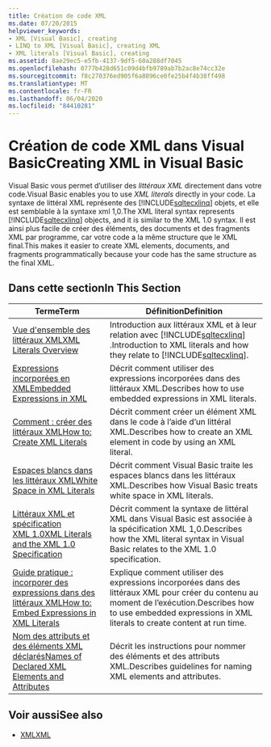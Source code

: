 ```yaml
---
title: Création de code XML
ms.date: 07/20/2015
helpviewer_keywords:
- XML [Visual Basic], creating
- LINQ to XML [Visual Basic], creating XML
- XML literals [Visual Basic], creating
ms.assetid: 8ae29ec5-e5fb-4137-9df5-60a288df7045
ms.openlocfilehash: 0777b428d651c09d4bfb9789ab7b2ac8e74cc32e
ms.sourcegitcommit: f8c270376ed905f6a8896ce0fe25b4f4b38ff498
ms.translationtype: MT
ms.contentlocale: fr-FR
ms.lasthandoff: 06/04/2020
ms.locfileid: "84410281"
---
```

# <a name="creating-xml-in-visual-basic"></a><span data-ttu-id="8b7a8-102">Création de code XML dans Visual Basic</span><span class="sxs-lookup"><span data-stu-id="8b7a8-102">Creating XML in Visual Basic</span></span>
<span data-ttu-id="8b7a8-103">Visual Basic vous permet d’utiliser des *littéraux XML* directement dans votre code.</span><span class="sxs-lookup"><span data-stu-id="8b7a8-103">Visual Basic enables you to use *XML literals* directly in your code.</span></span> <span data-ttu-id="8b7a8-104">La syntaxe de littéral XML représente des [!INCLUDE[sqltecxlinq](~/includes/sqltecxlinq-md.md)] objets, et elle est semblable à la syntaxe xml 1,0.</span><span class="sxs-lookup"><span data-stu-id="8b7a8-104">The XML literal syntax represents [!INCLUDE[sqltecxlinq](~/includes/sqltecxlinq-md.md)] objects, and it is similar to the XML 1.0 syntax.</span></span> <span data-ttu-id="8b7a8-105">Il est ainsi plus facile de créer des éléments, des documents et des fragments XML par programme, car votre code a la même structure que le XML final.</span><span class="sxs-lookup"><span data-stu-id="8b7a8-105">This makes it easier to create XML elements, documents, and fragments programmatically because your code has the same structure as the final XML.</span></span>  
  
## <a name="in-this-section"></a><span data-ttu-id="8b7a8-106">Dans cette section</span><span class="sxs-lookup"><span data-stu-id="8b7a8-106">In This Section</span></span>  
  
|<span data-ttu-id="8b7a8-107">Terme</span><span class="sxs-lookup"><span data-stu-id="8b7a8-107">Term</span></span>|<span data-ttu-id="8b7a8-108">Définition</span><span class="sxs-lookup"><span data-stu-id="8b7a8-108">Definition</span></span>|  
|---|---|  
|[<span data-ttu-id="8b7a8-109">Vue d'ensemble des littéraux XML</span><span class="sxs-lookup"><span data-stu-id="8b7a8-109">XML Literals Overview</span></span>](xml-literals-overview.md)|<span data-ttu-id="8b7a8-110">Introduction aux littéraux XML et à leur relation avec [!INCLUDE[sqltecxlinq](~/includes/sqltecxlinq-md.md)] .</span><span class="sxs-lookup"><span data-stu-id="8b7a8-110">Introduction to XML literals and how they relate to [!INCLUDE[sqltecxlinq](~/includes/sqltecxlinq-md.md)].</span></span>|  
|[<span data-ttu-id="8b7a8-111">Expressions incorporées en XML</span><span class="sxs-lookup"><span data-stu-id="8b7a8-111">Embedded Expressions in XML</span></span>](embedded-expressions-in-xml.md)|<span data-ttu-id="8b7a8-112">Décrit comment utiliser des expressions incorporées dans des littéraux XML.</span><span class="sxs-lookup"><span data-stu-id="8b7a8-112">Describes how to use embedded expressions in XML literals.</span></span>|  
|[<span data-ttu-id="8b7a8-113">Comment : créer des littéraux XML</span><span class="sxs-lookup"><span data-stu-id="8b7a8-113">How to: Create XML Literals</span></span>](how-to-create-xml-literals.md)|<span data-ttu-id="8b7a8-114">Décrit comment créer un élément XML dans le code à l’aide d’un littéral XML.</span><span class="sxs-lookup"><span data-stu-id="8b7a8-114">Describes how to create an XML element in code by using an XML literal.</span></span>|  
|[<span data-ttu-id="8b7a8-115">Espaces blancs dans les littéraux XML</span><span class="sxs-lookup"><span data-stu-id="8b7a8-115">White Space in XML Literals</span></span>](white-space-in-xml-literals.md)|<span data-ttu-id="8b7a8-116">Décrit comment Visual Basic traite les espaces blancs dans les littéraux XML.</span><span class="sxs-lookup"><span data-stu-id="8b7a8-116">Describes how Visual Basic treats white space in XML literals.</span></span>|  
|[<span data-ttu-id="8b7a8-117">Littéraux XML et spécification XML 1.0</span><span class="sxs-lookup"><span data-stu-id="8b7a8-117">XML Literals and the XML 1.0 Specification</span></span>](xml-literals-and-the-xml-1-0-specification.md)|<span data-ttu-id="8b7a8-118">Décrit comment la syntaxe de littéral XML dans Visual Basic est associée à la spécification XML 1,0.</span><span class="sxs-lookup"><span data-stu-id="8b7a8-118">Describes how the XML literal syntax in Visual Basic relates to the XML 1.0 specification.</span></span>|  
|[<span data-ttu-id="8b7a8-119">Guide pratique : incorporer des expressions dans des littéraux XML</span><span class="sxs-lookup"><span data-stu-id="8b7a8-119">How to: Embed Expressions in XML Literals</span></span>](how-to-embed-expressions-in-xml-literals.md)|<span data-ttu-id="8b7a8-120">Explique comment utiliser des expressions incorporées dans des littéraux XML pour créer du contenu au moment de l’exécution.</span><span class="sxs-lookup"><span data-stu-id="8b7a8-120">Describes how to use embedded expressions in XML literals to create content at run time.</span></span>|  
|[<span data-ttu-id="8b7a8-121">Nom des attributs et des éléments XML déclarés</span><span class="sxs-lookup"><span data-stu-id="8b7a8-121">Names of Declared XML Elements and Attributes</span></span>](names-of-declared-xml-elements-and-attributes.md)|<span data-ttu-id="8b7a8-122">Décrit les instructions pour nommer des éléments et des attributs XML.</span><span class="sxs-lookup"><span data-stu-id="8b7a8-122">Describes guidelines for naming XML elements and attributes.</span></span>|  
  
## <a name="see-also"></a><span data-ttu-id="8b7a8-123">Voir aussi</span><span class="sxs-lookup"><span data-stu-id="8b7a8-123">See also</span></span>

- [<span data-ttu-id="8b7a8-124">XML</span><span class="sxs-lookup"><span data-stu-id="8b7a8-124">XML</span></span>](index.md)
